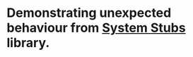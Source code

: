 Demonstrating unexpected behaviour from [System Stubs](https://github.com/webcompere/system-stubs) library.
==